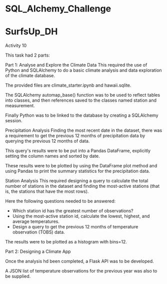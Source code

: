 # SQL_Alchemy_Challenge
# SurfsUp_DH
Activity 10

This task had 2 parts:

Part 1: Analyse and Explore the Climate Data
This required the use of Python and SQLAlchemy to do a basic climate analysis and data exploration of the climate database.

The provided files are climate_starter.ipynb and hawaii.sqlite.

The SQLAlchemy automap_base() function was to be used to reflect tables into classes, and then references saved to the classes named station and measurement.

Finally Python was to be linked to the database by creating a SQLAlchemy session.

Precipitation Analysis
Finding the most recent date in the dataset, there was a requirement to get the previous 12 months of precipitation data by querying the previous 12 months of data.

This query's results were to be put into a Pandas DataFrame, explicitly setting the column names and sorted by date.

These results were to be plotted by using the DataFrame plot method and using Pandas to print the summary statistics for the precipitation data.

Station Analysis
This required designing a query to calculate the total number of stations in the dataset and finding the most-active stations (that is, the stations that have the most rows).

Here the following questions needed to be answered:
 - Which station id has the greatest number of observations?
 - Using the most-active station id, calculate the lowest, highest, and average temperatures.
 - Design a query to get the previous 12 months of temperature observation (TOBS) data. 

The results were to be plotted as a histogram with bins=12.

Part 2: Designing a Climate App

Once the analysis hd been completed, a Flask API was to be developed.

A JSON list of temperature observations for the previous year was also to be supplied.



